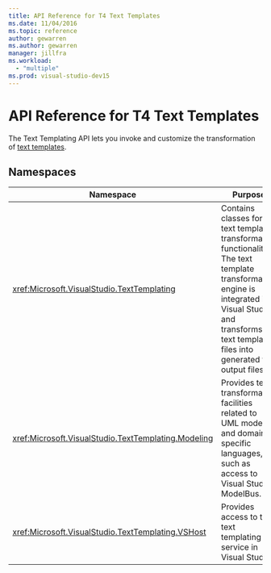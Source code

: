 ```yaml
---
title: API Reference for T4 Text Templates
ms.date: 11/04/2016
ms.topic: reference
author: gewarren
ms.author: gewarren
manager: jillfra
ms.workload:
  - "multiple"
ms.prod: visual-studio-dev15
---
```

# API Reference for T4 Text Templates

The Text Templating API lets you invoke and customize the transformation of [text templates](../modeling/code-generation-and-t4-text-templates.md).

## Namespaces

|Namespace|Purpose|
|-|-|
|<xref:Microsoft.VisualStudio.TextTemplating>|Contains classes for the text template transformation functionality. The text template transformation engine is integrated into Visual Studio, and transforms text template files into generated text output files.|
|<xref:Microsoft.VisualStudio.TextTemplating.Modeling>|Provides text transformation facilities related to UML models and domain-specific languages, such as access to Visual Studio ModelBus.|
|<xref:Microsoft.VisualStudio.TextTemplating.VSHost>|Provides access to the text templating service in Visual Studio.|